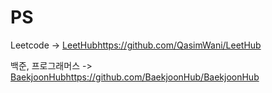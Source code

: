# PS

Leetcode -> [LeetHub](https://github.com/QasimWani/LeetHub)https://github.com/QasimWani/LeetHub

백준, 프로그래머스 -> [BaekjoonHub](https://github.com/BaekjoonHub/BaekjoonHub)https://github.com/BaekjoonHub/BaekjoonHub
